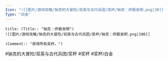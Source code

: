```yaml
---
Icon: "![[图片/游戏攻略/钠克的大冒险/双英与古代兵团/奖杯/钠克：终极发明.png|30]]"
Type: "白金"
---
```

```ad-common-platinum-trophy
title: (Title:: "钠克：终极发明")
![[图片/游戏攻略/钠克的大冒险/双英与古代兵团/奖杯/钠克：终极发明.png|100]]

(Comment:: "获得所有奖杯。")
```

#钠克的大冒险/双英与古代兵团/奖杯 #奖杯 #奖杯/白金
